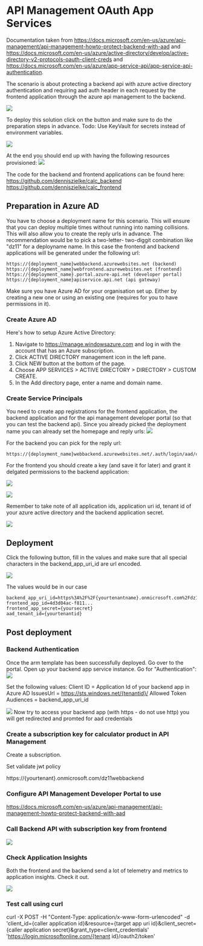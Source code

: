 # API Management OAuth App Services
Documentation taken from https://docs.microsoft.com/en-us/azure/api-management/api-management-howto-protect-backend-with-aad and https://docs.microsoft.com/en-us/azure/active-directory/develop/active-directory-v2-protocols-oauth-client-creds and https://docs.microsoft.com/en-us/azure/app-service-api/app-service-api-authentication.

The scenario is about protecting a backend api with azure active directory authentication and requiring aad auth header in each request by the frontend application through the azure api management to the backend.

![](/img/arch.png)

To deploy this solution click on the button and make sure to do the preparation steps in advance.
Todo: Use KeyVault for secrets instead of environment variables.

<a href="https://portal.azure.com/#create/Microsoft.Template/uri/https%3A%2F%2Fraw.githubusercontent.com%2Fdenniszielke%2Fapim_lab%2Fmaster%2Farm%2Ftemplate.json" target="_blank">
    <img src="http://azuredeploy.net/deploybutton.png"/>
</a>  

At the end you should end up with having the following resources provisioned:
![](/img/2017-08-22-15-50-58.png)

The code for the backend and frontend applications can be found here:
https://github.com/denniszielke/calc_backend
https://github.com/denniszielke/calc_frontend

## Preparation in Azure AD

You have to choose a deployment name for this scenario. This will ensure that you can deploy multiple times without running into naming collisions. This will also allow you to create the reply urls in advance. The recommendation would be to pick a two-letter- two-diggit combination like "dz11" for a deployname name.
In this case the frontend and backend applications will be generated under the following url:
``` 
https://{deployment_name}webbackend.azurewebsites.net (backend)
https://{deployment_name}webfrontend.azurewebsites.net (frontend)
https://{deployment_name}.portal.azure-api.net (developer portal)
https://{deployment_name}apiservice.api.net (api gateway)
```

Make sure you have Azure AD for your organisation set up. Either by creating a new one or using an existing one (requires for you to have permissions in it).

### Create Azure AD
Here's how to setup Azure Active Directory:
1. Navigate to https://manage.windowsazure.com and log in with the account that has an Azure subscription.
2. Click ACTIVE DIRECTORY management icon in the left pane.
3. Click NEW button at the bottom of the page.
4. Choose APP SERVICES > ACTIVE DIRECTORY > DIRECTORY > CUSTOM CREATE.
5. In the Add directory page, enter a name and domain name. 

### Create Service Principals
You need to create app registrations for the frontend application, the backend application and for the api management developer portal (so that you can test the backend api). Since you already picked the deployment name you can already set the homepage and reply urls:
![](/img/2017-08-22-17-44-45.png)

For the backend you can pick for the reply url:
```
https://{deployment_name}webbackend.azurewebsites.net/.auth/login/aad/callback
```

For the frontend you should create a key (and save it for later) and grant it delgated permissions to the backend application:

![](/img/2017-08-22-17-53-23.png)

![](/img/2017-08-22-17-52-33.png)

Remember to take note of all application ids, application uri id, tenant id of your azure active directory and the backend application secret.

![](/img/2017-08-22-18-30-11.png)

## Deployment

Click the following button, fill in the values and make sure that all special characters in the backend_app_uri_id are url encoded.

<a href="https://portal.azure.com/#create/Microsoft.Template/uri/https%3A%2F%2Fraw.githubusercontent.com%2Fdenniszielke%2Fapim_lab%2Fmaster%2Farm%2Ftemplate.json" target="_blank">
    <img src="http://azuredeploy.net/deploybutton.png"/>
</a>  

The values would be in our case
``` 
backend_app_uri_id=https%3A%2F%2F{yourtenantname}.onmicrosoft.com%2Fdz11webfrontend
frontend_app_id=4d3d04ac-f811...
frontend_app_secret={yoursecret}
aad_tenant_id={yourtenantid}
```

## Post deployment

### Backend Authentication

Once the arm template has been successfully deployed. Go over to the portal. Open up your backend app service instance.
Go for "Authentication":
![](/img/2017-08-22-18-35-58.png)

Set the following values:
Client ID = Application Id of your backend app in Azure AD
IssuesUrl = https://sts.windows.net/{tenantid}/
Allowed Token Audiences = backend_app_uri_id

![](/img/2017-08-22-18-37-53.png)
Now try to access your backend app (with https - do not use http) you will get redirected and promted for aad credentials

### Create a subscription key for calculator product in API Management

Create a subscription.

Set validate jwt policy

<validate-jwt header-name="Authorization" failed-validation-httpcode="401" failed-validation-error-message="Unauthorized. Access token is missing or invalid.">
    <openid-config url="https://login.microsoftonline.com/{yourtenant}.onmicrosoft.com/.well-known/openid-configuration" />
    <required-claims>
        <claim name="aud">
            <value>https://{yourtenant}.onmicrosoft.com/dz11webbackend</value>
        </claim>
    </required-claims>
</validate-jwt>

### Configure API Management Developer Portal to use 
https://docs.microsoft.com/en-us/azure/api-management/api-management-howto-protect-backend-with-aad

### Call Backend API with subscription key from frontend

![](/img/2017-08-22-18-43-13.png)

### Check Application Insights

Both the frontend and the backend send a lot of telemetry and metrics to application insights.
Check it out.

![](/img/2017-08-22-18-49-59.png)

### Test call using curl

curl -X POST -H "Content-Type: application/x-www-form-urlencoded" -d 'client_id={caller application id}&resource={target app uri id}&client_secret={caller application secret}&grant_type=client_credentials' 'https://login.microsoftonline.com/{tenant id}/oauth2/token'
